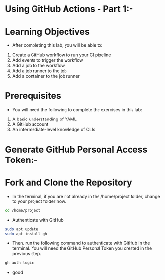 # Using GitHub Actions - Part 1:-
# Learning Objectives
- After completing this lab, you will be able to:

1. Create a GitHub workflow to run your CI pipeline
2. Add events to trigger the workflow
3. Add a job to the workflow
4. Add a job runner to the job
5. Add a container to the job runner

# Prerequisites
- You will need the following to complete the exercises in this lab:

1. A basic understanding of YAML
2. A GitHub account
3. An intermediate-level knowledge of CLIs

# Generate GitHub Personal Access Token:- 
# Fork and Clone the Repository
- In the terminal, if you are not already in the /home/project folder, change to your project folder now.

```bash
cd /home/project 
```
- Authenticate with GitHub
```bash
sudo apt update
sudo apt install gh
```
- Then. run the following command to authenticate with GitHub in the terminal. You will need the GitHub Personal Token you created in the previous step.
```bash
gh auth login
```
- good 
